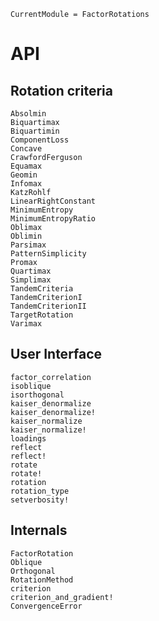 ```@meta
CurrentModule = FactorRotations
```

# API

## Rotation criteria

```@docs
Absolmin
Biquartimax
Biquartimin
ComponentLoss
Concave
CrawfordFerguson
Equamax
Geomin
Infomax
KatzRohlf
LinearRightConstant
MinimumEntropy
MinimumEntropyRatio
Oblimax
Oblimin
Parsimax
PatternSimplicity
Promax
Quartimax
Simplimax
TandemCriteria
TandemCriterionI
TandemCriterionII
TargetRotation
Varimax
```

## User Interface

```@docs
factor_correlation
isoblique
isorthogonal
kaiser_denormalize
kaiser_denormalize!
kaiser_normalize
kaiser_normalize!
loadings
reflect
reflect!
rotate
rotate!
rotation
rotation_type
setverbosity!
```

## Internals

```@docs
FactorRotation
Oblique
Orthogonal
RotationMethod
criterion
criterion_and_gradient!
ConvergenceError
```
